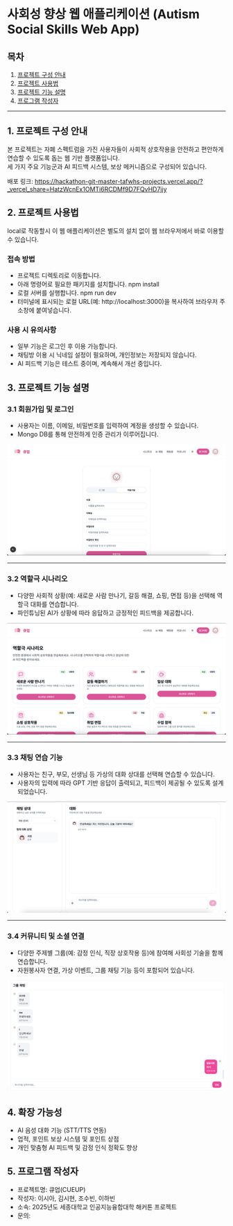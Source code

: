 # 사회성 향상 웹 애플리케이션 (Autism Social Skills Web App)

## 목차
1. [프로젝트 구성 안내](#1-프로젝트-구성-안내)  
2. [프로젝트 사용법](#2-프로젝트-사용법)  
3. [프로젝트 기능 설명](#3-프로젝트-기능-설명)  
4. [프로그램 작성자](#5-프로그램-작성자)

---

## 1. 프로젝트 구성 안내

본 프로젝트는 자폐 스펙트럼을 가진 사용자들이 사회적 상호작용을 안전하고 편안하게 연습할 수 있도록 돕는 웹 기반 플랫폼입니다.  
세 가지 주요 기능군과 AI 피드백 시스템, 보상 메커니즘으로 구성되어 있습니다.

배포 링크: https://hackathon-git-master-tafwhs-projects.vercel.app/?_vercel_share=HatzWcnEx1OMTi6RCDMf9D7FQvHD7jjy

## 2. 프로젝트 사용법 
local로 작동할시
이 웹 애플리케이션은 별도의 설치 없이 웹 브라우저에서 바로 이용할 수 있습니다.

### 접속 방법
- 프로젝트 디렉토리로 이동합니다.
- 아래 명령어로 필요한 패키지를 설치합니다.
  npm install
- 로컬 서버를 실행합니다.
  npm run dev
- 터미널에 표시되는 로컬 URL(예: http://localhost:3000)을 복사하여 브라우저 주소창에 붙여넣습니다.

### 사용 시 유의사항
- 일부 기능은 로그인 후 이용 가능합니다.  
- 채팅방 이용 시 닉네임 설정이 필요하며, 개인정보는 저장되지 않습니다.  
- AI 피드백 기능은 테스트 중이며, 계속해서 개선 중입니다.

## 3. 프로젝트 기능 설명

### 3.1 회원가입 및 로그인

- 사용자는 이름, 이메일, 비밀번호를 입력하여 계정을 생성할 수 있습니다.
- Mongo DB를 통해 안전하게 인증 관리가 이루어집니다.

![회원가입 화면](./screenshots/signup.png)

---

### 3.2 역할극 시나리오

- 다양한 사회적 상황(예: 새로운 사람 만나기, 갈등 해결, 쇼핑, 면접 등)을 선택해 역할극 대화를 연습합니다.
- 파인튜닝된 AI가 상황에 따라 응답하고 긍정적인 피드백을 제공합니다.

![시나리오 선택 화면](./screenshots/scenario.png)

---

### 3.3 채팅 연습 기능

- 사용자는 친구, 부모, 선생님 등 가상의 대화 상대를 선택해 연습할 수 있습니다.
- 사용자의 입력에 따라 GPT 기반 응답이 출력되고, 피드백이 제공될 수 있도록 설계되었습니다.

![채팅 연습 화면](./screenshots/chat.png)

---

### 3.4 커뮤니티 및 소셜 연결

- 다양한 주제별 그룹(예: 감정 인식, 직장 상호작용 등)에 참여해 사회성 기술을 함께 연습합니다.
- 자원봉사자 연결, 가상 이벤트, 그룹 채팅 기능 등이 포함되어 있습니다.

![커뮤니티 화면](./screenshots/community.png)

## 4. 확장 가능성
- AI 음성 대화 기능 (STT/TTS 연동)
- 업적, 포인트 보상 시스템 및 포인트 상점
- 개인 맞춤형 AI 피드백 및 감정 인식 정확도 향상

## 5. 프로그램 작성자

- 프로젝트명: 큐업(CUEUP)
- 작성자: 이시아, 김시현, 조수빈, 이하빈  
- 소속: 2025년도 세종대학교 인공지능융합대학 해커톤 프로젝트  
- 문의:
